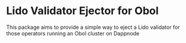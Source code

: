 # Lido Validator Ejector for Obol

This package aims to provide a simple way to eject a Lido validator for those operators running an Obol cluster on Dappnode

